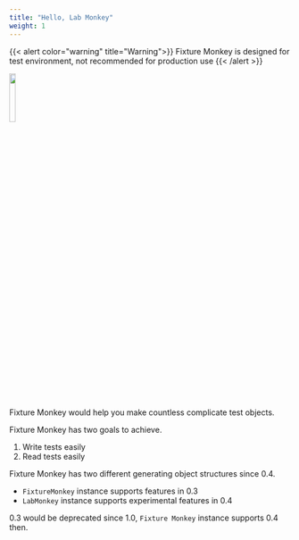 ```yaml
---
title: "Hello, Lab Monkey"
weight: 1
---
```

{{< alert color="warning" title="Warning">}}
Fixture Monkey is designed for test environment, not recommended for production use
{{< /alert >}}

<img src="../../images/fixture-monkey.png" width="15%"/>

Fixture Monkey would help you make countless complicate test objects.

Fixture Monkey has two goals to achieve.
1. Write tests easily
2. Read tests easily

Fixture Monkey has two different generating object structures since 0.4.
* `FixtureMonkey` instance supports features in 0.3
* `LabMonkey` instance supports experimental features in 0.4

0.3 would be deprecated since 1.0, `Fixture Monkey` instance supports 0.4 then.
